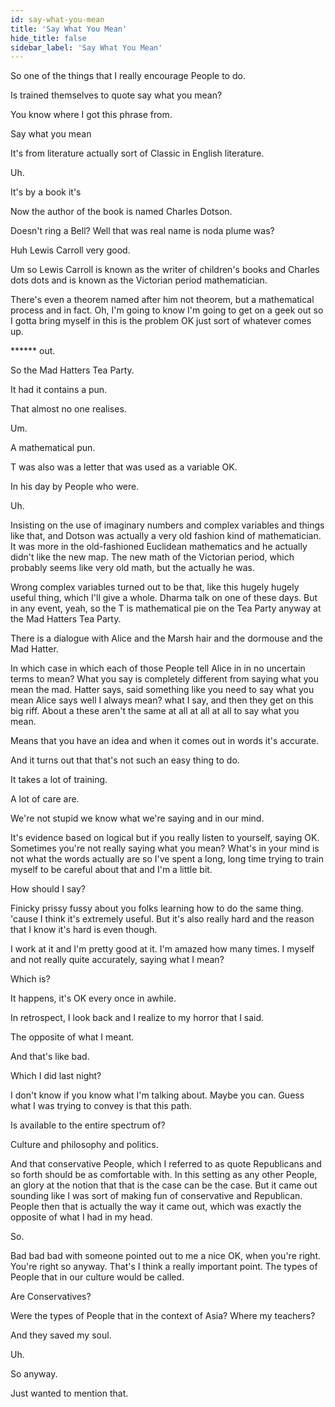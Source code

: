 ```yaml
---
id: say-what-you-mean
title: 'Say What You Mean'
hide_title: false
sidebar_label: 'Say What You Mean'
---
```

So one of the things that I really encourage People to do.

Is trained themselves to quote say what you mean?

You know where I got this phrase from.

Say what you mean

It's from literature actually sort of Classic in English literature.

Uh.

It's by a book it's

Now the author of the book is named Charles Dotson.

Doesn't ring a Bell? Well that was real name is noda plume was?

Huh Lewis Carroll very good.

Um so Lewis Carroll is known as the writer of children's books and Charles dots dots and is known as the Victorian period mathematician.

There's even a theorem named after him not theorem, but a mathematical process and in fact. Oh, I'm going to know I'm going to get on a geek out so I gotta bring myself in this is the problem OK just sort of whatever comes up.

****** out.

So the Mad Hatters Tea Party.

It had it contains a pun.

That almost no one realises.

Um.

A mathematical pun.

T was also was a letter that was used as a variable OK.

In his day by People who were.

Uh.

Insisting on the use of imaginary numbers and complex variables and things like that, and Dotson was actually a very old fashion kind of mathematician. It was more in the old-fashioned Euclidean mathematics and he actually didn't like the new map. The new math of the Victorian period, which probably seems like very old math, but the actually he was.

Wrong complex variables turned out to be that, like this hugely hugely useful thing, which I'll give a whole. Dharma talk on one of these days. But in any event, yeah, so the T is mathematical pie on the Tea Party anyway at the Mad Hatters Tea Party.

There is a dialogue with Alice and the Marsh hair and the dormouse and the Mad Hatter.

In which case in which each of those People tell Alice in in no uncertain terms to mean? What you say is completely different from saying what you mean the mad. Hatter says, said something like you need to say what you mean Alice says well I always mean? what I say, and then they get on this big riff. About a these aren't the same at all at all at all to say what you mean.

Means that you have an idea and when it comes out in words it's accurate.

And it turns out that that's not such an easy thing to do.

It takes a lot of training.

A lot of care are.



We're not stupid we know what we're saying and in our mind.

It's evidence based on logical but if you really listen to yourself, saying OK. Sometimes you're not really saying what you mean? What's in your mind is not what the words actually are so I've spent a long, long time trying to train myself to be careful about that and I'm a little bit.

How should I say?

Finicky prissy fussy about you folks learning how to do the same thing. 'cause I think it's extremely useful. But it's also really hard and the reason that I know it's hard is even though.

I work at it and I'm pretty good at it. I'm amazed how many times. I myself and not really quite accurately, saying what I mean?

Which is?



It happens, it's OK every once in awhile.

In retrospect, I look back and I realize to my horror that I said.

The opposite of what I meant.

And that's like bad.

Which I did last night?

I don't know if you know what I'm talking about. Maybe you can. Guess what I was trying to convey is that this path.

Is available to the entire spectrum of?

Culture and philosophy and politics.

And that conservative People, which I referred to as quote Republicans and so forth should be as comfortable with. In this setting as any other People, an glory at the notion that that is the case can be the case. But it came out sounding like I was sort of making fun of conservative and Republican. People then that is actually the way it came out, which was exactly the opposite of what I had in my head.

So.

Bad bad bad with someone pointed out to me a nice OK, when you're right. You're right so anyway. That's I think a really important point. The types of People that in our culture would be called.



Are Conservatives?

Were the types of People that in the context of Asia? Where my teachers?

And they saved my soul.

Uh.

So anyway.



Just wanted to mention that.

